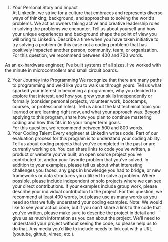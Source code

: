 1. Your Personal Story and Impact  
At LinkedIn, we strive for a culture that embraces and represents diverse ways of thinking, background, and approaches to solving the world’s problems. We act as owners taking active and creative leadership roles in solving the problems we encounter. Tell us about yourself and how your unique experiences and background shape the point of view you will bring to LinkedIn. Describe a time when you have taken initiative to try solving a problem (in this case not a coding problem) that has positively impacted another person, community, team, or organization. 
For this question, we recommend between 400 and 700 words.

As an ex-hardware engineer, I’ve built systems of all sizes. I’ve worked with the minute in microcontrollers and small circuit boards.



2. Your Journey into Programming
We recognize that there are many paths to programming and we’d like you to walk us through yours. Tell us what sparked your interest in becoming a programmer, why you decided to explore that interest, and how you grew your skills independently or formally (consider personal projects, volunteer work, bootcamps, courses, or professional roles). Tell us about the last technical topic you learned or are learning right now, and what your approach was. Beyond applying to this program, share how you plan to continue mastering coding and how this fits in to your longer term goals.  
For this question, we recommend between 500 and 800 words.
3. Your Coding Talent
Every engineer at LinkedIn writes code. Part of our evaluation process for this program is to understand your coding ability. Tell us about coding projects that you’ve completed in the past or are currently working on. You can share links to code you’ve written, a product or website you’ve built, an open source project you’ve contributed to, and/or your favorite problem that you’ve solved. In addition to your examples, please tell us about what interesting challenges you faced, any gaps in knowledge you had to bridge, or new frameworks or data structures you utilized to solve a problem. Where possible, please include independent or solo projects where we can see your direct contributions.  If your examples include group work, please describe your individual contribution to the project. 
For this question, we recommend at least 400 words, but please use as many words as you need so that we fully understand your coding examples.
Note: We would like to see your actual code, but if you can’t share a link to the code that you’ve written, please make sure to describe the project in detail and give us as much information as you can about the project.  We’ll need to understand your project without seeing the code, so please help us to do that. Any media you’d like to include needs to link out with a URL (youtube, github, vimeo, etc.).



